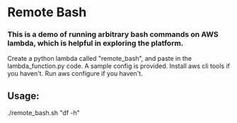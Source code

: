 # Remote Bash 

### This is a demo of running arbitrary bash commands on AWS lambda, which is helpful in exploring the platform.


Create a python lambda called "remote_bash", and paste in the lambda_function.py code.
A sample config is provided.
Install aws cli tools if you haven't.
Run aws configure if you haven't.

## Usage:
./remote_bash.sh "df -h"
